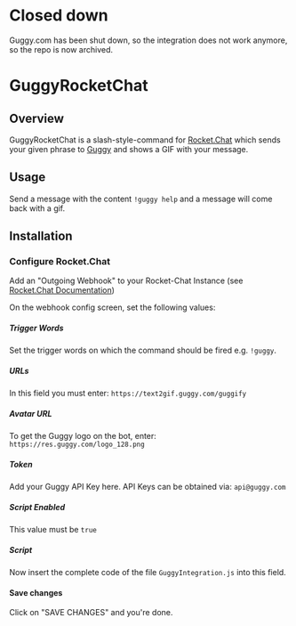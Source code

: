 # Closed down

Guggy.com has been shut down, so the integration does not work anymore, so the repo is now archived.

# GuggyRocketChat

## Overview 
GuggyRocketChat is a slash-style-command for <a href='https://rocket.chat'>Rocket.Chat</a> which sends your given phrase to <a href='https://guggy.com/'>Guggy</a> and shows a GIF with your message.

## Usage
Send a message with the content `!guggy help` and a message will come back with a gif.

## Installation

### Configure Rocket.Chat
Add an "Outgoing Webhook" to your Rocket-Chat Instance (see <a href="https://rocket.chat/docs/administrator-guides/integrations/">Rocket.Chat Documentation</a>)

On the webhook config screen, set the following values:

##### Trigger Words
Set the trigger words on which the command should be fired e.g. `!guggy`.

##### URLs
In this field you must enter: `https://text2gif.guggy.com/guggify`

##### Avatar URL
To get the Guggy logo on the bot, enter: `https://res.guggy.com/logo_128.png`

##### Token
Add your Guggy API Key here. API Keys can be obtained via: `api@guggy.com`

##### Script Enabled
This value must be `true`

##### Script
Now insert the complete code of the file `GuggyIntegration.js` into this field.

#### Save changes
Click on "SAVE CHANGES" and you're done.
